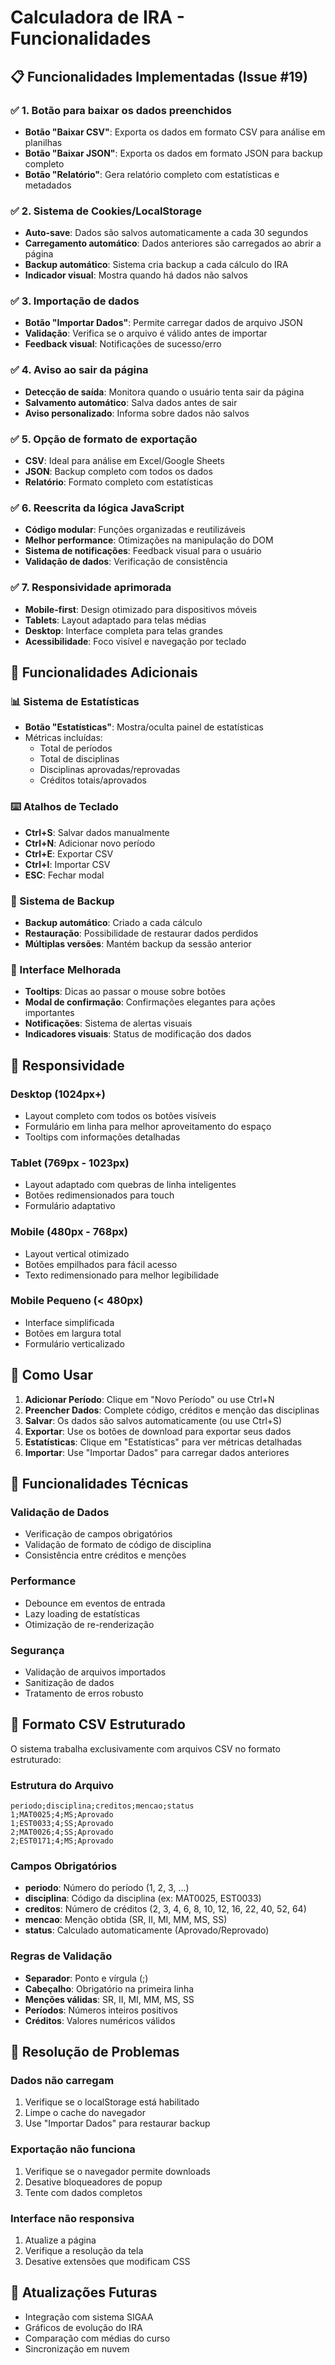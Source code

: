 # Calculadora de IRA - Funcionalidades

## 📋 Funcionalidades Implementadas (Issue #19)

### ✅ 1. Botão para baixar os dados preenchidos
- **Botão "Baixar CSV"**: Exporta os dados em formato CSV para análise em planilhas
- **Botão "Baixar JSON"**: Exporta os dados em formato JSON para backup completo
- **Botão "Relatório"**: Gera relatório completo com estatísticas e metadados

### ✅ 2. Sistema de Cookies/LocalStorage
- **Auto-save**: Dados são salvos automaticamente a cada 30 segundos
- **Carregamento automático**: Dados anteriores são carregados ao abrir a página
- **Backup automático**: Sistema cria backup a cada cálculo do IRA
- **Indicador visual**: Mostra quando há dados não salvos

### ✅ 3. Importação de dados
- **Botão "Importar Dados"**: Permite carregar dados de arquivo JSON
- **Validação**: Verifica se o arquivo é válido antes de importar
- **Feedback visual**: Notificações de sucesso/erro

### ✅ 4. Aviso ao sair da página
- **Detecção de saída**: Monitora quando o usuário tenta sair da página
- **Salvamento automático**: Salva dados antes de sair
- **Aviso personalizado**: Informa sobre dados não salvos

### ✅ 5. Opção de formato de exportação
- **CSV**: Ideal para análise em Excel/Google Sheets
- **JSON**: Backup completo com todos os dados
- **Relatório**: Formato completo com estatísticas

### ✅ 6. Reescrita da lógica JavaScript
- **Código modular**: Funções organizadas e reutilizáveis
- **Melhor performance**: Otimizações na manipulação do DOM
- **Sistema de notificações**: Feedback visual para o usuário
- **Validação de dados**: Verificação de consistência

### ✅ 7. Responsividade aprimorada
- **Mobile-first**: Design otimizado para dispositivos móveis
- **Tablets**: Layout adaptado para telas médias
- **Desktop**: Interface completa para telas grandes
- **Acessibilidade**: Foco visível e navegação por teclado

## 🎯 Funcionalidades Adicionais

### 📊 Sistema de Estatísticas
- **Botão "Estatísticas"**: Mostra/oculta painel de estatísticas
- Métricas incluídas:
  - Total de períodos
  - Total de disciplinas
  - Disciplinas aprovadas/reprovadas
  - Créditos totais/aprovados

### ⌨️ Atalhos de Teclado
- **Ctrl+S**: Salvar dados manualmente
- **Ctrl+N**: Adicionar novo período
- **Ctrl+E**: Exportar CSV
- **Ctrl+I**: Importar CSV
- **ESC**: Fechar modal

### 🔄 Sistema de Backup
- **Backup automático**: Criado a cada cálculo
- **Restauração**: Possibilidade de restaurar dados perdidos
- **Múltiplas versões**: Mantém backup da sessão anterior

### 🎨 Interface Melhorada
- **Tooltips**: Dicas ao passar o mouse sobre botões
- **Modal de confirmação**: Confirmações elegantes para ações importantes
- **Notificações**: Sistema de alertas visuais
- **Indicadores visuais**: Status de modificação dos dados

## 📱 Responsividade

### Desktop (1024px+)
- Layout completo com todos os botões visíveis
- Formulário em linha para melhor aproveitamento do espaço
- Tooltips com informações detalhadas

### Tablet (769px - 1023px)
- Layout adaptado com quebras de linha inteligentes
- Botões redimensionados para touch
- Formulário adaptativo

### Mobile (480px - 768px)
- Layout vertical otimizado
- Botões empilhados para fácil acesso
- Texto redimensionado para melhor legibilidade

### Mobile Pequeno (< 480px)
- Interface simplificada
- Botões em largura total
- Formulário verticalizado

## 🚀 Como Usar

1. **Adicionar Período**: Clique em "Novo Período" ou use Ctrl+N
2. **Preencher Dados**: Complete código, créditos e menção das disciplinas
3. **Salvar**: Os dados são salvos automaticamente (ou use Ctrl+S)
4. **Exportar**: Use os botões de download para exportar seus dados
5. **Estatísticas**: Clique em "Estatísticas" para ver métricas detalhadas
6. **Importar**: Use "Importar Dados" para carregar dados anteriores

## 🔧 Funcionalidades Técnicas

### Validação de Dados
- Verificação de campos obrigatórios
- Validação de formato de código de disciplina
- Consistência entre créditos e menções

### Performance
- Debounce em eventos de entrada
- Lazy loading de estatísticas
- Otimização de re-renderização

### Segurança
- Validação de arquivos importados
- Sanitização de dados
- Tratamento de erros robusto

## 📄 Formato CSV Estruturado

O sistema trabalha exclusivamente com arquivos CSV no formato estruturado:

### Estrutura do Arquivo
```
periodo;disciplina;creditos;mencao;status
1;MAT0025;4;MS;Aprovado
1;EST0033;4;SS;Aprovado
2;MAT0026;4;SS;Aprovado
2;EST0171;4;MS;Aprovado
```

### Campos Obrigatórios
- **periodo**: Número do período (1, 2, 3, ...)
- **disciplina**: Código da disciplina (ex: MAT0025, EST0033)
- **creditos**: Número de créditos (2, 3, 4, 6, 8, 10, 12, 16, 22, 40, 52, 64)
- **mencao**: Menção obtida (SR, II, MI, MM, MS, SS)
- **status**: Calculado automaticamente (Aprovado/Reprovado)

### Regras de Validação
- **Separador**: Ponto e vírgula (;)
- **Cabeçalho**: Obrigatório na primeira linha
- **Menções válidas**: SR, II, MI, MM, MS, SS
- **Períodos**: Números inteiros positivos
- **Créditos**: Valores numéricos válidos

## 🐛 Resolução de Problemas

### Dados não carregam
1. Verifique se o localStorage está habilitado
2. Limpe o cache do navegador
3. Use "Importar Dados" para restaurar backup

### Exportação não funciona
1. Verifique se o navegador permite downloads
2. Desative bloqueadores de popup
3. Tente com dados completos

### Interface não responsiva
1. Atualize a página
2. Verifique a resolução da tela
3. Desative extensões que modificam CSS

## 🔄 Atualizações Futuras
- Integração com sistema SIGAA
- Gráficos de evolução do IRA
- Comparação com médias do curso
- Sincronização em nuvem
